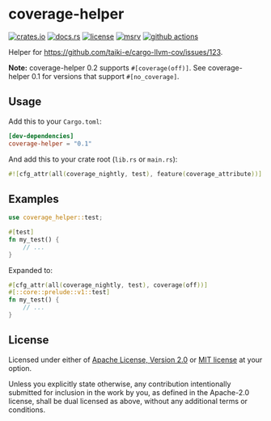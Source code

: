 # coverage-helper

[![crates.io](https://img.shields.io/crates/v/coverage-helper?style=flat-square&logo=rust)](https://crates.io/crates/coverage-helper)
[![docs.rs](https://img.shields.io/badge/docs.rs-coverage--helper-blue?style=flat-square&logo=docs.rs)](https://docs.rs/coverage-helper)
[![license](https://img.shields.io/badge/license-Apache--2.0_OR_MIT-blue?style=flat-square)](#license)
[![msrv](https://img.shields.io/badge/msrv-1.38-blue?style=flat-square&logo=rust)](https://www.rust-lang.org)
[![github actions](https://img.shields.io/github/actions/workflow/status/taiki-e/coverage-helper/ci.yml?branch=main&style=flat-square&logo=github)](https://github.com/taiki-e/coverage-helper/actions)

<!-- tidy:crate-doc:start -->
Helper for <https://github.com/taiki-e/cargo-llvm-cov/issues/123>.

**Note:** coverage-helper 0.2 supports `#[coverage(off)]`.
See coverage-helper 0.1 for versions that support `#[no_coverage]`.

## Usage

Add this to your `Cargo.toml`:

```toml
[dev-dependencies]
coverage-helper = "0.1"
```

And add this to your crate root (`lib.rs` or `main.rs`):

```rust
#![cfg_attr(all(coverage_nightly, test), feature(coverage_attribute))]
```

## Examples

```rust
use coverage_helper::test;

#[test]
fn my_test() {
    // ...
}
```

Expanded to:

```rust
#[cfg_attr(all(coverage_nightly, test), coverage(off))]
#[::core::prelude::v1::test]
fn my_test() {
    // ...
}
```

<!-- tidy:crate-doc:end -->

## License

Licensed under either of [Apache License, Version 2.0](LICENSE-APACHE) or
[MIT license](LICENSE-MIT) at your option.

Unless you explicitly state otherwise, any contribution intentionally submitted
for inclusion in the work by you, as defined in the Apache-2.0 license, shall
be dual licensed as above, without any additional terms or conditions.
